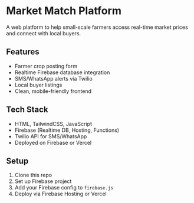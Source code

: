 # Market Match Platform

A web platform to help small-scale farmers access real-time market prices and connect with local buyers.

## Features

- Farmer crop posting form
- Realtime Firebase database integration
- SMS/WhatsApp alerts via Twilio
- Local buyer listings
- Clean, mobile-friendly frontend

## Tech Stack

- HTML, TailwindCSS, JavaScript
- Firebase (Realtime DB, Hosting, Functions)
- Twilio API for SMS/WhatsApp
- Deployed on Firebase or Vercel

## Setup

1. Clone this repo
2. Set up Firebase project
3. Add your Firebase config to `firebase.js`
4. Deploy via Firebase Hosting or Vercel
